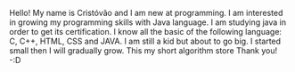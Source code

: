 <!DOCTYPE html>

  Hello! My name is Cristóvão and I am new at programming. 
  I am interested in growing my programming skills with Java language. I am studying java in order to get its certification. 
  I know all the basic of the following language:  C, C++, HTML, CSS and JAVA.
  I am still a kid but about to go big.
  I started small then I will gradually grow.
  This my short algorithm store
  Thank you! -:D
  
</html>
